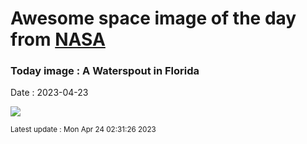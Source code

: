 
# Awesome space image of the day from [NASA](https://api.nasa.gov/)

### Today image : A Waterspout in Florida
Date : 2023-04-23

![](https://apod.nasa.gov/apod/image/2304/waterspout_mole_960.jpg)

<small>Latest update : Mon Apr 24 02:31:26 2023</small>
        